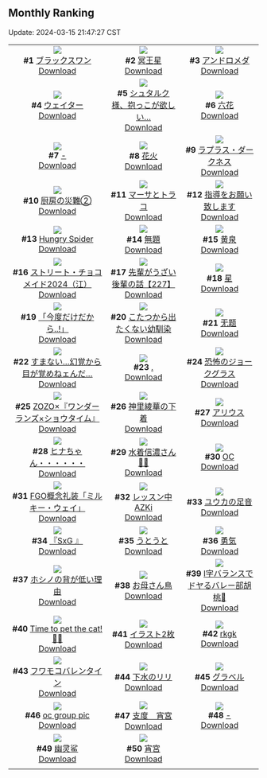 ## Monthly Ranking
Update: 2024-03-15 21:47:27 CST

|      |      |      |
| :----: | :----: | :----: |
| ![](https://i.pixiv.re/c/240x480/img-master/img/2024/02/16/00/00/11/116096166_p0_master1200.jpg)<br>**#1** [ブラックスワン](https://www.pixiv.net/artworks/116096166)<br>[Download](https://i.pixiv.re/img-original/img/2024/02/16/00/00/11/116096166_p0.jpg) | ![](https://i.pixiv.re/c/240x480/img-master/img/2024/02/16/00/00/22/116096236_p0_master1200.jpg)<br>**#2** [冥王星](https://www.pixiv.net/artworks/116096236)<br>[Download](https://i.pixiv.re/img-original/img/2024/02/16/00/00/22/116096236_p0.jpg) | ![](https://i.pixiv.re/c/240x480/img-master/img/2024/02/15/00/00/24/116066594_p0_master1200.jpg)<br>**#3** [アンドロメダ](https://www.pixiv.net/artworks/116066594)<br>[Download](https://i.pixiv.re/img-original/img/2024/02/15/00/00/24/116066594_p0.jpg) |
| ![](https://i.pixiv.re/c/240x480/img-master/img/2024/02/16/00/00/02/116096112_p0_master1200.jpg)<br>**#4** [ウェイター](https://www.pixiv.net/artworks/116096112)<br>[Download](https://i.pixiv.re/img-original/img/2024/02/16/00/00/02/116096112_p0.jpg) | ![](https://i.pixiv.re/c/240x480/img-master/img/2024/02/16/21/54/42/116119456_p0_master1200.jpg)<br>**#5** [シュタルク様、抱っこが欲しい…](https://www.pixiv.net/artworks/116119456)<br>[Download](https://i.pixiv.re/img-original/img/2024/02/16/21/54/42/116119456_p0.jpg) | ![](https://i.pixiv.re/c/240x480/img-master/img/2024/02/15/20/02/46/116088632_p0_master1200.jpg)<br>**#6** [六花](https://www.pixiv.net/artworks/116088632)<br>[Download](https://i.pixiv.re/img-original/img/2024/02/15/20/02/46/116088632_p0.jpg) |
| ![](https://i.pixiv.re/c/240x480/img-master/img/2024/02/16/00/00/08/116096150_p0_master1200.jpg)<br>**#7** [-](https://www.pixiv.net/artworks/116096150)<br>[Download](https://i.pixiv.re/img-original/img/2024/02/16/00/00/08/116096150_p0.jpg) | ![](https://i.pixiv.re/c/240x480/img-master/img/2024/02/16/22/00/09/116119655_p0_master1200.jpg)<br>**#8** [花火](https://www.pixiv.net/artworks/116119655)<br>[Download](https://i.pixiv.re/img-original/img/2024/02/16/22/00/09/116119655_p0.jpg) | ![](https://i.pixiv.re/c/240x480/img-master/img/2024/02/16/22/41/01/116120971_p0_master1200.jpg)<br>**#9** [ラプラス・ダークネス](https://www.pixiv.net/artworks/116120971)<br>[Download](https://i.pixiv.re/img-original/img/2024/02/16/22/41/01/116120971_p0.jpg) |
| ![](https://i.pixiv.re/c/240x480/img-master/img/2024/02/16/00/54/23/116098094_p0_master1200.jpg)<br>**#10** [厨房の災難②](https://www.pixiv.net/artworks/116098094)<br>[Download](https://i.pixiv.re/img-original/img/2024/02/16/00/54/23/116098094_p0.jpg) | ![](https://i.pixiv.re/c/240x480/img-master/img/2024/02/16/13/33/40/116108146_p0_master1200.jpg)<br>**#11** [マーサとトラコ](https://www.pixiv.net/artworks/116108146)<br>[Download](https://i.pixiv.re/img-original/img/2024/02/16/13/33/40/116108146_p0.jpg) | ![](https://i.pixiv.re/c/240x480/img-master/img/2024/02/16/00/03/44/116096440_p0_master1200.jpg)<br>**#12** [指導をお願い致します](https://www.pixiv.net/artworks/116096440)<br>[Download](https://i.pixiv.re/img-original/img/2024/02/16/00/03/44/116096440_p0.jpg) |
| ![](https://i.pixiv.re/c/240x480/img-master/img/2024/02/17/00/16/34/116113574_p0_master1200.jpg)<br>**#13** [Hungry Spider](https://www.pixiv.net/artworks/116113574)<br>[Download](https://i.pixiv.re/img-original/img/2024/02/17/00/16/34/116113574_p0.jpg) | ![](https://i.pixiv.re/c/240x480/img-master/img/2024/02/16/00/00/18/116096209_p0_master1200.jpg)<br>**#14** [無題](https://www.pixiv.net/artworks/116096209)<br>[Download](https://i.pixiv.re/img-original/img/2024/02/16/00/00/18/116096209_p0.jpg) | ![](https://i.pixiv.re/c/240x480/img-master/img/2024/02/16/18/36/58/116113683_p0_master1200.jpg)<br>**#15** [黄泉](https://www.pixiv.net/artworks/116113683)<br>[Download](https://i.pixiv.re/img-original/img/2024/02/16/18/36/58/116113683_p0.jpg) |
| ![](https://i.pixiv.re/c/240x480/img-master/img/2024/02/15/00/49/08/116068821_p0_master1200.jpg)<br>**#16** [ストリート・チョコメイド2024（江）](https://www.pixiv.net/artworks/116068821)<br>[Download](https://i.pixiv.re/img-original/img/2024/02/15/00/49/08/116068821_p0.jpg) | ![](https://i.pixiv.re/c/240x480/img-master/img/2024/02/16/20/02/53/116116022_p0_master1200.jpg)<br>**#17** [先輩がうざい後輩の話【227】](https://www.pixiv.net/artworks/116116022)<br>[Download](https://i.pixiv.re/img-original/img/2024/02/16/20/02/53/116116022_p0.jpg) | ![](https://i.pixiv.re/c/240x480/img-master/img/2024/02/17/00/00/24/116123626_p0_master1200.jpg)<br>**#18** [星](https://www.pixiv.net/artworks/116123626)<br>[Download](https://i.pixiv.re/img-original/img/2024/02/17/00/00/24/116123626_p0.jpg) |
| ![](https://i.pixiv.re/c/240x480/img-master/img/2024/02/15/19/21/37/116087532_p0_master1200.jpg)<br>**#19** [「今度だけだから..!」](https://www.pixiv.net/artworks/116087532)<br>[Download](https://i.pixiv.re/img-original/img/2024/02/15/19/21/37/116087532_p0.jpg) | ![](https://i.pixiv.re/c/240x480/img-master/img/2024/02/15/01/18/06/116069742_p0_master1200.jpg)<br>**#20** [こたつから出たくない幼馴染](https://www.pixiv.net/artworks/116069742)<br>[Download](https://i.pixiv.re/img-original/img/2024/02/15/01/18/06/116069742_p0.jpg) | ![](https://i.pixiv.re/c/240x480/img-master/img/2024/02/16/15/20/01/116109689_p0_master1200.jpg)<br>**#21** [无题](https://www.pixiv.net/artworks/116109689)<br>[Download](https://i.pixiv.re/img-original/img/2024/02/16/15/20/01/116109689_p0.jpg) |
| ![](https://i.pixiv.re/c/240x480/img-master/img/2024/02/18/19/51/19/116178190_p0_master1200.jpg)<br>**#22** [すまない…幻覚から目が覚めねェんだ…](https://www.pixiv.net/artworks/116178190)<br>[Download](https://i.pixiv.re/img-original/img/2024/02/18/19/51/19/116178190_p0.jpg) | ![](https://i.pixiv.re/c/240x480/img-master/img/2024/02/15/00/00/28/116066616_p0_master1200.jpg)<br>**#23** [.](https://www.pixiv.net/artworks/116066616)<br>[Download](https://i.pixiv.re/img-original/img/2024/02/15/00/00/28/116066616_p0.jpg) | ![](https://i.pixiv.re/c/240x480/img-master/img/2024/02/16/06/51/00/116102893_p0_master1200.jpg)<br>**#24** [恐怖のジョークグラス](https://www.pixiv.net/artworks/116102893)<br>[Download](https://i.pixiv.re/img-original/img/2024/02/16/06/51/00/116102893_p0.jpg) |
| ![](https://i.pixiv.re/c/240x480/img-master/img/2024/02/17/00/00/10/116123536_p0_master1200.jpg)<br>**#25** [ZOZO×『ワンダーランズ×ショウタイム』](https://www.pixiv.net/artworks/116123536)<br>[Download](https://i.pixiv.re/img-original/img/2024/02/17/00/00/10/116123536_p0.jpg) | ![](https://i.pixiv.re/c/240x480/img-master/img/2024/02/17/19/42/43/116145262_p0_master1200.jpg)<br>**#26** [神里綾華の下着](https://www.pixiv.net/artworks/116145262)<br>[Download](https://i.pixiv.re/img-original/img/2024/02/17/19/42/43/116145262_p0.jpg) | ![](https://i.pixiv.re/c/240x480/img-master/img/2024/02/15/02/23/59/116071257_p0_master1200.jpg)<br>**#27** [アリウス](https://www.pixiv.net/artworks/116071257)<br>[Download](https://i.pixiv.re/img-original/img/2024/02/15/02/23/59/116071257_p0.jpg) |
| ![](https://i.pixiv.re/c/240x480/img-master/img/2024/02/17/08/00/01/116131313_p0_master1200.jpg)<br>**#28** [ヒナちゃん・・・・・・](https://www.pixiv.net/artworks/116131313)<br>[Download](https://i.pixiv.re/img-original/img/2024/02/17/08/00/01/116131313_p0.jpg) | ![](https://i.pixiv.re/c/240x480/img-master/img/2024/02/15/00/01/48/116066819_p0_master1200.jpg)<br>**#29** [水着信濃さん🦊🤍](https://www.pixiv.net/artworks/116066819)<br>[Download](https://i.pixiv.re/img-original/img/2024/02/15/00/01/48/116066819_p0.jpg) | ![](https://i.pixiv.re/c/240x480/img-master/img/2024/02/16/00/00/22/116096237_p0_master1200.jpg)<br>**#30** [OC](https://www.pixiv.net/artworks/116096237)<br>[Download](https://i.pixiv.re/img-original/img/2024/02/16/00/00/22/116096237_p0.jpg) |
| ![](https://i.pixiv.re/c/240x480/img-master/img/2024/02/14/20/45/27/116056847_p0_master1200.jpg)<br>**#31** [FGO概念礼装「ミルキー・ウェイ」](https://www.pixiv.net/artworks/116056847)<br>[Download](https://i.pixiv.re/img-original/img/2024/02/14/20/45/27/116056847_p0.jpg) | ![](https://i.pixiv.re/c/240x480/img-master/img/2024/02/17/00/00/16/116123573_p0_master1200.jpg)<br>**#32** [レッスン中AZKi](https://www.pixiv.net/artworks/116123573)<br>[Download](https://i.pixiv.re/img-original/img/2024/02/17/00/00/16/116123573_p0.jpg) | ![](https://i.pixiv.re/c/240x480/img-master/img/2024/02/16/00/00/22/116096230_p0_master1200.jpg)<br>**#33** [ユウカの足音](https://www.pixiv.net/artworks/116096230)<br>[Download](https://i.pixiv.re/img-original/img/2024/02/16/00/00/22/116096230_p0.jpg) |
| ![](https://i.pixiv.re/c/240x480/img-master/img/2024/02/17/12/52/53/116136008_p0_master1200.jpg)<br>**#34** [『SxG 』](https://www.pixiv.net/artworks/116136008)<br>[Download](https://i.pixiv.re/img-original/img/2024/02/17/12/52/53/116136008_p0.jpg) | ![](https://i.pixiv.re/c/240x480/img-master/img/2024/02/17/00/00/02/116123472_p0_master1200.jpg)<br>**#35** [うとうと](https://www.pixiv.net/artworks/116123472)<br>[Download](https://i.pixiv.re/img-original/img/2024/02/17/00/00/02/116123472_p0.jpg) | ![](https://i.pixiv.re/c/240x480/img-master/img/2024/02/15/00/00/18/116066564_p0_master1200.jpg)<br>**#36** [勇気](https://www.pixiv.net/artworks/116066564)<br>[Download](https://i.pixiv.re/img-original/img/2024/02/15/00/00/18/116066564_p0.jpg) |
| ![](https://i.pixiv.re/c/240x480/img-master/img/2024/02/15/15/39/34/116082801_p0_master1200.jpg)<br>**#37** [ホシノの背が低い理由](https://www.pixiv.net/artworks/116082801)<br>[Download](https://i.pixiv.re/img-original/img/2024/02/15/15/39/34/116082801_p0.jpg) | ![](https://i.pixiv.re/c/240x480/img-master/img/2024/02/15/22/10/31/116092600_p0_master1200.jpg)<br>**#38** [お母さん鳥](https://www.pixiv.net/artworks/116092600)<br>[Download](https://i.pixiv.re/img-original/img/2024/02/15/22/10/31/116092600_p0.jpg) | ![](https://i.pixiv.re/c/240x480/img-master/img/2024/02/17/19/43/56/116145297_p0_master1200.jpg)<br>**#39** [I字バランスでドヤるバレー部胡桃🏐](https://www.pixiv.net/artworks/116145297)<br>[Download](https://i.pixiv.re/img-original/img/2024/02/17/19/43/56/116145297_p0.jpg) |
| ![](https://i.pixiv.re/c/240x480/img-master/img/2024/02/16/04/07/12/116101289_p0_master1200.jpg)<br>**#40** [Time to pet the cat! 💜✨](https://www.pixiv.net/artworks/116101289)<br>[Download](https://i.pixiv.re/img-original/img/2024/02/16/04/07/12/116101289_p0.jpg) | ![](https://i.pixiv.re/c/240x480/img-master/img/2024/02/16/18/49/44/116113942_p0_master1200.jpg)<br>**#41** [イラスト2枚](https://www.pixiv.net/artworks/116113942)<br>[Download](https://i.pixiv.re/img-original/img/2024/02/16/18/49/44/116113942_p0.jpg) | ![](https://i.pixiv.re/c/240x480/img-master/img/2024/02/16/00/16/35/116096929_p0_master1200.jpg)<br>**#42** [rkgk](https://www.pixiv.net/artworks/116096929)<br>[Download](https://i.pixiv.re/img-original/img/2024/02/16/00/16/35/116096929_p0.jpg) |
| ![](https://i.pixiv.re/c/240x480/img-master/img/2024/02/15/23/58/39/116096063_p0_master1200.jpg)<br>**#43** [フワモコバレンタイン](https://www.pixiv.net/artworks/116096063)<br>[Download](https://i.pixiv.re/img-original/img/2024/02/15/23/58/39/116096063_p0.jpg) | ![](https://i.pixiv.re/c/240x480/img-master/img/2024/02/15/22/54/52/116093952_p0_master1200.jpg)<br>**#44** [下水のリリ](https://www.pixiv.net/artworks/116093952)<br>[Download](https://i.pixiv.re/img-original/img/2024/02/15/22/54/52/116093952_p0.jpg) | ![](https://i.pixiv.re/c/240x480/img-master/img/2024/02/15/16/58/00/116084174_p0_master1200.jpg)<br>**#45** [グラベル](https://www.pixiv.net/artworks/116084174)<br>[Download](https://i.pixiv.re/img-original/img/2024/02/15/16/58/00/116084174_p0.jpg) |
| ![](https://i.pixiv.re/c/240x480/img-master/img/2024/02/16/01/21/18/116098751_p0_master1200.jpg)<br>**#46** [oc group pic](https://www.pixiv.net/artworks/116098751)<br>[Download](https://i.pixiv.re/img-original/img/2024/02/16/01/21/18/116098751_p0.jpg) | ![](https://i.pixiv.re/c/240x480/img-master/img/2024/02/14/00/01/26/116028385_p0_master1200.jpg)<br>**#47** [支度　宵宮](https://www.pixiv.net/artworks/116028385)<br>[Download](https://i.pixiv.re/img-original/img/2024/02/14/00/01/26/116028385_p0.jpg) | ![](https://i.pixiv.re/c/240x480/img-master/img/2024/02/18/00/00/20/116153826_p0_master1200.jpg)<br>**#48** [-](https://www.pixiv.net/artworks/116153826)<br>[Download](https://i.pixiv.re/img-original/img/2024/02/18/00/00/20/116153826_p0.jpg) |
| ![](https://i.pixiv.re/c/240x480/img-master/img/2024/02/16/03/10/03/116100660_p0_master1200.jpg)<br>**#49** [幽灵鲨](https://www.pixiv.net/artworks/116100660)<br>[Download](https://i.pixiv.re/img-original/img/2024/02/16/03/10/03/116100660_p0.jpg) | ![](https://i.pixiv.re/c/240x480/img-master/img/2024/02/15/11/59/52/116079141_p0_master1200.jpg)<br>**#50** [宵宮](https://www.pixiv.net/artworks/116079141)<br>[Download](https://i.pixiv.re/img-original/img/2024/02/15/11/59/52/116079141_p0.jpg) |
|      |
